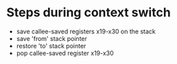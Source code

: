 
# Steps during context switch

- save callee-saved registers x19-x30 on the stack
- save 'from' stack pointer
- restore 'to' stack pointer
- pop callee-saved register x19-x30
